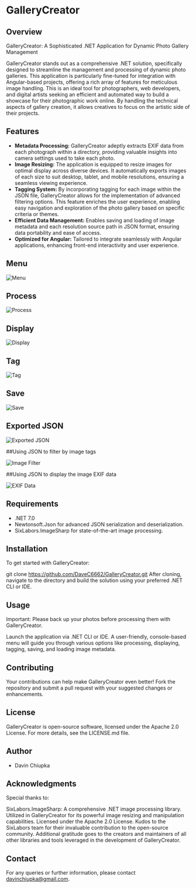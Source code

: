 # GalleryCreator

## Overview
GalleryCreator: A Sophisticated .NET Application for Dynamic Photo Gallery Management

GalleryCreator stands out as a comprehensive .NET solution, specifically designed to streamline the management and processing of dynamic photo galleries. This application is particularly fine-tuned for integration with Angular-based projects, offering a rich array of features for meticulous image handling. This is an ideal tool for photographers, web developers, and digital artists seeking an efficient and automated way to build a showcase for their photographic work online. By handling the technical aspects of gallery creation, it allows creatives to focus on the artistic side of their projects.

## Features
- **Metadata Processing:**  GalleryCreator adeptly extracts EXIF data from each photograph within a directory, providing valuable insights into camera settings used to take each photo.
- **Image Resizing:** The application is equipped to resize images for optimal display across diverse devices. It automatically exports images of each size to suit desktop, tablet, and mobile resolutions, ensuring a seamless viewing experience.
- **Tagging System:** By incorporating tagging for each image within the JSON file, GalleryCreator allows for the implementation of advanced filtering options. This feature enriches the user experience, enabling easy navigation and exploration of the photo gallery based on specific criteria or themes.
- **Efficient Data Management:** Enables saving and loading of image metadata and each resolution source path in JSON format, ensuring data portability and ease of access.
- **Optimized for Angular:** Tailored to integrate seamlessly with Angular applications, enhancing front-end interactivity and user experience.

## Menu

![Menu](https://github.com/DaveC6662/GalleryCreator/assets/141587948/f3014b12-b867-4ad5-bfef-945d0ebbb5f8)

## Process

![Process](https://github.com/DaveC6662/GalleryCreator/assets/141587948/6d312374-a040-4ae1-9be6-7d63216c178d)

## Display

![Display](https://github.com/DaveC6662/GalleryCreator/assets/141587948/ea69fec0-c25b-4ae6-a04e-4c01d8e88126)

## Tag

![Tag](https://github.com/DaveC6662/GalleryCreator/assets/141587948/410a8a9b-1d75-4693-9a10-4b3a396e9a37)

## Save

![Save](https://github.com/DaveC6662/GalleryCreator/assets/141587948/10463bde-b74a-47f2-ac40-682b1025c917)

## Exported JSON

![Exported JSON](https://github.com/DaveC6662/GalleryCreator/assets/141587948/0feca4e9-794c-42c0-b301-ae9b2263f768)

##Using JSON to filter by image tags

![Image Filter](https://github.com/DaveC6662/GalleryCreator/assets/141587948/9ad1fd08-675c-4cb0-a7ab-be84fb5cf3ae)

##Using JSON to display the image EXIF data

![EXIF Data](https://github.com/DaveC6662/GalleryCreator/assets/141587948/e73c602a-10a7-49ab-873a-8ce5a9915707)


## Requirements
- .NET 7.0
- Newtonsoft.Json for advanced JSON serialization and deserialization.
- SixLabors.ImageSharp for state-of-the-art image processing.

## Installation
To get started with GalleryCreator:

git clone https://github.com/DaveC6662/GalleryCreator.git
After cloning, navigate to the directory and build the solution using your preferred .NET CLI or IDE.

## Usage
Important: Please back up your photos before processing them with GalleryCreator.

Launch the application via .NET CLI or IDE. A user-friendly, console-based menu will guide you through various options like processing, displaying, tagging, saving, and loading image metadata.

## Contributing
Your contributions can help make GalleryCreator even better! Fork the repository and submit a pull request with your suggested changes or enhancements.

## License
GalleryCreator is open-source software, licensed under the Apache 2.0 License. For more details, see the LICENSE.md file.

## Author
- Davin Chiupka

## Acknowledgments
Special thanks to:

SixLabors.ImageSharp: A comprehensive .NET image processing library. Utilized in GalleryCreator for its powerful image resizing and manipulation capabilities. 
Licensed under the Apache 2.0 License. Kudos to the SixLabors team for their invaluable contribution to the open-source community.
Additional gratitude goes to the creators and maintainers of all other libraries and tools leveraged in the development of GalleryCreator.

## Contact
For any queries or further information, please contact davinchiupka@gmail.com.
